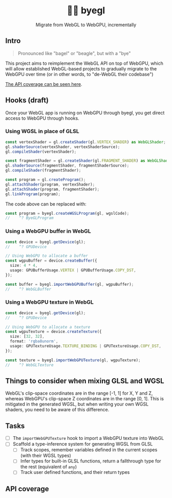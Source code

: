 <div align="center">

# 🥯🐶 byegl

Migrate from WebGL to WebGPU, incrementally

</div>

## Intro

> Pronounced like "bagel" or "beagle", but with a "bye"

This project aims to reimplement the WebGL API on top of WebGPU, which will allow established WebGL-based projects to gradually migrate to the WebGPU over time (or in other words, to "de-WebGL their codebase")

[The API coverage can be seen here](#api-coverage).

## Hooks (draft)

Once your WebGL app is running on WebGPU through byegl, you get direct access to WebGPU through hooks.

### Using WGSL in place of GLSL
```ts
const vertexShader = gl.createShader(gl.VERTEX_SHADER) as WebGLShader;
gl.shaderSource(vertexShader, vertexShaderSource);
gl.compileShader(vertexShader);

const fragmentShader = gl.createShader(gl.FRAGMENT_SHADER) as WebGLShader;
gl.shaderSource(fragmentShader, fragmentShaderSource);
gl.compileShader(fragmentShader);

const program = gl.createProgram();
gl.attachShader(program, vertexShader);
gl.attachShader(program, fragmentShader);
gl.linkProgram(program);
```

The code above can be replaced with:

```ts
const program = byegl.createWGSLProgram(gl, wgslCode);
//    ^? ByeGLProgram
```

### Using a WebGPU buffer in WebGL

```ts
const device = byegl.getDevice(gl);
//    ^? GPUDevice

// Using WebGPU to allocate a buffer
const wgpuBuffer = device.createBuffer({
  size: 4 * 4,
  usage: GPUBufferUsage.VERTEX | GPUBufferUsage.COPY_DST,
});

const buffer = byegl.importWebGPUBuffer(gl, wgpuBuffer);
//    ^? WebGLBuffer
```

### Using a WebGPU texture in WebGL

```ts
const device = byegl.getDevice(gl);
//    ^? GPUDevice

// Using WebGPU to allocate a texture
const wgpuTexture = device.createTexture({
  size: [32, 32],
  format: 'rgba8unorm',
  usage: GPUTextureUsage.TEXTURE_BINDING | GPUTextureUsage.COPY_DST,
});

const texture = byegl.importWebGPUTexture(gl, wgpuTexture);
//    ^? WebGLTexture
```

## Things to consider when mixing GLSL and WGSL

WebGL's clip-space coordinates are in the range [-1, 1] for X, Y and Z, whereas WebGPU's clip-space Z coordinates are in the range [0, 1]. This is mitigated in the generated WGSL, but when writing your own WGSL shaders, you need to be aware of this difference.

## Tasks
- [ ] The `importWebGPUTexture` hook to import a WebGPU texture into WebGL
- [ ] Scaffold a type-inference system for generating WGSL from GLSL
  - [ ] Track scopes, remember variables defined in the current scopes (with their WGSL types)
  - [ ] Infer types for built-in GLSL functions, return a fallthrough type for the rest (equivalent of `any`)
  - [ ] Track user defined functions, and their return types

## API coverage
